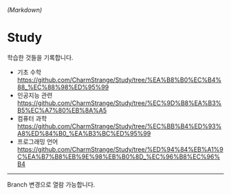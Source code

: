 *(Markdown)*

# Study
학습한 것들을 기록합니다.

- 기초 수학 <https://github.com/CharmStrange/Study/tree/%EA%B8%B0%EC%B4%88_%EC%88%98%ED%95%99>
- 인공지능 관련 <https://github.com/CharmStrange/Study/tree/%EC%9D%B8%EA%B3%B5%EC%A7%80%EB%8A%A5>
- 컴퓨터 과학 <https://github.com/CharmStrange/Study/tree/%EC%BB%B4%ED%93%A8%ED%84%B0_%EA%B3%BC%ED%95%99>
- 프로그래밍 언어 <https://github.com/CharmStrange/Study/tree/%ED%94%84%EB%A1%9C%EA%B7%B8%EB%9E%98%EB%B0%8D_%EC%96%B8%EC%96%B4>
- - -
Branch 변경으로 열람 가능합니다.

